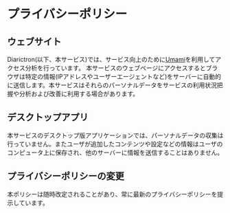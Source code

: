 # プライバシーポリシー

## ウェブサイト

Diarictron(以下、本サービス)では、サービス向上のために[Umami](https://umami.is/)を利用してアクセス分析を行っています。
本サービスのウェブページにアクセスするとブラウザは特定の情報(IPアドレスやユーザーエージェントなど)をサーバーに自動的に送信します。本サービスはそれらのパーソナルデータをサービスの利用状況把握や分析および改善に利用する場合があります。

## デスクトップアプリ

本サービスのデスクトップ版アプリケーションでは、パーソナルデータの収集は行っていません。またユーザが追加したコンテンツや設定などの情報はユーザのコンピュータ上に保存され、他のサーバーに情報を送信することはありません。


## プライバシーポリシーの変更
本ポリシーは随時改定されることがあり、常に最新のプライバシーポリシーを提示しています。

